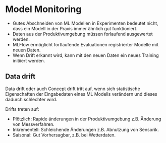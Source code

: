 # Model Monitoring

- Gutes Abschneiden von ML Modellen in Experimenten bedeutet nicht, dass ein Modell in der Praxis immer ähnlich gut funktioniert.
- Daten aus der Produktivumgebung müssen forlaufend ausgewertet werden.
- MLFlow ermöglicht fortlaufende Evaluationen registrierter Modelle mit neuen Daten.
- Wenn Drift erkannt wird, kann mit den neuen Daten ein neues Training initiiert werden. 

## Data drift
Data drift oder auch Concept drift tritt auf, wenn sich statistische Eigenschaften der Eingabedaten eines ML Modells verändern und dieses dadurch schlechter wird.

Drifts treten auf:
- Plötzlich: Rapide änderungen in der Produktivumgebung z.B. Änderung von Messverfahren.
- Inkrementell: Schleichende Änderungen z.B. Abnutzung von Sensorik.
- Saisonal: Gut Vorhersagbar, z.B. bei Wetterdaten.
